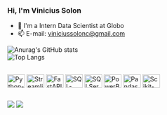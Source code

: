 ### Hi, I'm Vinicius Solon

- 🔭 I'm a Intern Data Scientist at Globo
- 📫 E-mail: viniciussolonc@gmail.com

![Anurag's GitHub stats](https://github-readme-stats.vercel.app/api?username=ViniciusSolon&show_icons=true&theme=transparent)  
![Top Langs](https://github-readme-stats.vercel.app/api/top-langs/?username=ViniciusSolon&layout=compact&theme=transparent)

<div style="display: inline_block"><br>
  <img align="center" alt="Python-Icon" height="30" width="40" src="https://cdn.jsdelivr.net/gh/devicons/devicon/icons/python/python-original.svg" />
  <img align="center" alt="Streamlit-Icon" height="30" width="40" src="https://cdn.jsdelivr.net/gh/devicons/devicon/icons/streamlit/streamlit-original.svg" />
  <img align="center" alt="FastAPI-Icon" height="30" width="40" src="https://cdn.jsdelivr.net/gh/devicons/devicon/icons/fastapi/fastapi-original.svg" />
  <img align="center" alt="SQL-Icon" height="30" width="40" src="https://cdn.jsdelivr.net/gh/devicons/devicon/icons/postgresql/postgresql-original-wordmark.svg" />
  <img align="center" alt="SQLServer-Icon" height="30" width="40" src="https://github.com/microsoft/sql-server-samples/blob/master/samples/SQL%20Server%20Management%20Studio%20(SSMS)%20Logo%20for%20SQL%20Server%20Management%20Studio.png" />
  <img align="center" alt="PowerBI-Icon" height="30" width="40" src="https://cdn.jsdelivr.net/npm/powerbi-client@2.23.1/dist/powerbi.min.js" />
  <img align="center" alt="Pandas-Icon" height="30" width="40" src="https://cdn.jsdelivr.net/gh/devicons/devicon/icons/pandas/pandas-original.svg" />
  <img align="center" alt="Scikit-learn-Icon" height="30" width="40" src="https://github.com/scikit-learn/blog/blob/main/assets/images/scikit-learn-logo.png" />
</div>


##

<div> 
  <a href = "mailto:viniciussolonc@gmail.com"><img src="https://img.shields.io/badge/-Gmail-%23333?style=for-the-badge&logo=gmail&logoColor=white" target="_blank"></a>
  <a href="https://www.linkedin.com/in/viniciussolon" target="_blank"><img src="https://img.shields.io/badge/-LinkedIn-%230077B5?style=for-the-badge&logo=linkedin&logoColor=white" target="_blank"></a>
</div>

